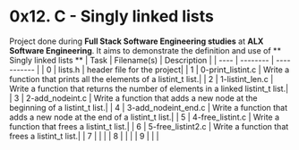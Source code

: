 # 0x12. C - Singly linked lists
 Project done during **Full Stack Software Engineering studies** at **ALX Software Engineering**. It aims to demonstrate the definition and use of ** Singly linked lists **
| Task | Filename(s) | Description |
| ---- | -------- | ----------- |
| 0 | lists.h | header file for the project|
| 1 | 0-print_listint.c | Write a function that prints all the elements of a listint_t list.|
| 2 | 1-listint_len.c | Write a function that returns the number of elements in a linked listint_t list.|
| 3 | 2-add_nodeint.c | Write a function that adds a new node at the beginning of a listint_t list.|
| 4 | 3-add_nodeint_end.c | Write a function that adds a new node at the end of a listint_t list.|
| 5 | 4-free_listint.c | Write a function that frees a listint_t list.|
| 6 | 5-free_listint2.c | Write a function that frees a listint_t list.|
| 7 |  | |
| 8 |  | |
| 9 |  | |
